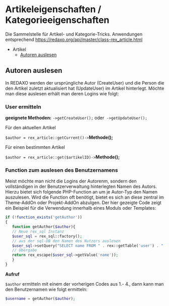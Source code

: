 # Artikeleigenschaften / Kategorieeigenschaften

Die Sammelstelle für Artikel- und Kategorie-Tricks. Anwendungen entsprechend https://redaxo.org/api/master/class-rex_article.html 

- Artikel
   -  [Autoren auslesen](#autoren)


<a name="autoren"></a>
## Autoren auslesen

In REDAXO werden der ursprüngliche Autor (CreateUser) und die Person die den Artikel zuletzt aktualisiert hat (UpdateUser) im Artikel hinterlegt. 
Möchte man diese auslesen erhält man deren Logins wie folgt: 

### User ermitteln

**geeignete Methoden:** `->getCreateUser();` oder  `->getUpdateUser();`

Für den aktuellen Artikel

`$author = rex_article::getCurrent()->`**Methode();**

Für einen bestimmten Artikel 

`$author = rex_article::get($artikelID)->`**Methode();**

### Function zum auslesen des Benutzernamens

Meist möchte man nicht die Logins der Autorenm, sondern den vollständigen in der Benutzerverwaltung hinterlegten Namen des Autors. 
Hierzu bietet sich folgende PHP-Function an um je Autor-Typ den Namen auszulesen. Wird die Function oft benötigt, bietet es sich an diese zentral im Theme-AddOn oder Projekt-AddOn abzulgen. Der hier gezeigte Code zeigt ein Beispiel für die Verwendung innerhalb eines Moduls oder Templates: 

```php 
if (!function_exists('getAuthor'))
{
   function getAuthor($author){
   // Neue rex_sql Instanz
   $user_sql = rex_sql::factory(); 
   // aus der sql-DB den Namen des Nutzers auslesen
   $user_sql->setQuery("SELECT name FROM " . rex::getTable('user') . " WHERE login = :login",  array(":login" => $art_author)); 
   // Übergabe
   return rex_escape($user_sql->getValue('name')); 
   }
}
```

**Aufruf**

`$author` ermitteln mit einem der vorherigen Codes aus 1.- 4., dann kann man den Benutzernamen wie folgt ermitteln: 
 
```php
$username = getAuthor($author);
```




